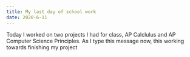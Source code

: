 ```yaml
---
title: My last day of school work
date: 2020-6-11
---
```

Today I worked on two projects I had for class, AP Calclulus and AP Computer Science Principles. As I type this message now, this working towards finishing my project
